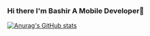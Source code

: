 ### Hi there I'm Bashir A Mobile Developer👋

[![Anurag's GitHub stats](https://github-readme-stats.vercel.app/api?username=sublime247)](https://github.com/anuraghazra/github-readme-stats)



